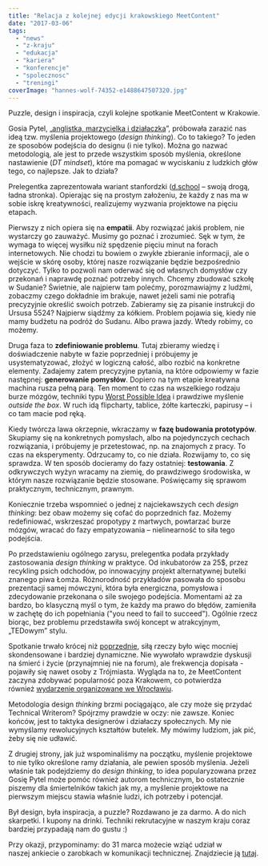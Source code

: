 ```yaml
---
title: "Relacja z kolejnej edycji krakowskiego MeetContent"
date: "2017-03-06"
tags:
  - "news"
  - "z-kraju"
  - "edukacja"
  - "kariera"
  - "konferencje"
  - "spolecznosc"
  - "treningi"
coverImage: "hannes-wolf-74352-e1488647507320.jpg"
---
```


Puzzle, design i inspiracja, czyli kolejne spotkanie MeetContent w Krakowie.

Gosia Pytel,
„[anglistka, marzycielka i działaczka](http://womenintechnology.pl/2016/08/zainspiruj-sie-4-wywiad-z-ekspertem-z-dziedziny-design-thinking-gosia-pytel/)”,
próbowała zarazić nas ideą tzw. myślenia projektowego (_design thinking_). Co to
takiego? To jeden ze sposobów podejścia do designu (i nie tylko). Można go
nazwać metodologią, ale jest to przede wszystkim sposób myślenia, określone
nastawienie (_DT mindset_), które ma pomagać w wyciskaniu z ludzkich głów tego,
co najlepsze. Jak to działa?

Prelegentka zaprezentowała wariant stanfordzki
([d.school](https://dschool.stanford.edu/) – swoją drogą, ładna stronka).
Opierając się na prostym założeniu, że każdy z nas ma w sobie iskrę
kreatywności, realizujemy wyzwania projektowe na pięciu etapach.

Pierwszy z nich opiera się na **empatii**. Aby rozwiązać jakiś problem, nie
wystarczy go zauważyć. Musimy go poznać i zrozumieć. Sęk w tym, że wymaga to
więcej wysiłku niż spędzenie pięciu minut na forach internetowych. Nie chodzi tu
bowiem o zwykłe zbieranie informacji, ale o wejście w skórę osoby, której nasze
rozwiązanie będzie bezpośrednio dotyczyć. Tylko to pozwoli nam oderwać się od
własnych domysłów czy przekonań i naprawdę poznać potrzeby innych. Chcemy
zbudować szkołę w Sudanie? Świetnie, ale najpierw tam polećmy, porozmawiajmy z
ludźmi, zobaczmy czego dokładnie im brakuje, nawet jeżeli sami nie potrafią
precyzyjnie określić swoich potrzeb. Zabieramy się za pisanie instrukcji do
Ursusa 5524? Najpierw siądźmy za kółkiem. Problem pojawia się, kiedy nie mamy
budżetu na podróż do Sudanu. Albo prawa jazdy. Wtedy robimy, co możemy.

Druga faza to **zdefiniowanie problemu**. Tutaj zbieramy wiedzę i doświadczenie
nabyte w fazie poprzedniej i próbujemy je usystematyzować, złożyć w logiczną
całość, albo rozbić na konkretne elementy. Zadajemy zatem precyzyjne pytania, na
które odpowiemy w fazie następnej: **generowanie pomysłów**. Dopiero na tym
etapie kreatywna machina rusza pełną parą. Ten moment to czas na wszelkiego
rodzaju burze mózgów, techniki typu
[Worst Possible Idea](https://www.interaction-design.org/literature/article/learn-how-to-use-the-best-ideation-methods-worst-possible-idea)
i prawdziwe myślenie _outside the box_. W ruch idą flipcharty, tablice, żółte
karteczki, papirusy – i co tam macie pod ręką.

Kiedy twórcza lawa okrzepnie, wkraczamy w **fazę budowania prototypów**.
Skupiamy się na konkretnych pomysłach, albo na pojedynczych cechach rozwiązania,
i próbujemy je przetestować, np. na znajomych z pracy. To czas na eksperymenty.
Odrzucamy to, co nie działa. Rozwijamy to, co się sprawdza. W ten sposób
docieramy do fazy ostatniej: **testowania**. Z odkrywczych wyżyn wracamy na
ziemię, do prawdziwego środowiska, w którym nasze rozwiązanie będzie stosowane.
Poświęcamy się sprawom praktycznym, technicznym, prawnym.

Koniecznie trzeba wspomnieć o jednej z najciekawszych cech _design thinking_:
bez obaw możemy się cofać do poprzednich faz. Możemy redefiniować, wskrzeszać
propotypy z martwych, powtarzać burze mózgów, wracać do fazy empatyzowania –
nielinearność to siła tego podejścia.

Po przedstawieniu ogólnego zarysu, prelegentka podała przykłady zastosowania
_design thinking_ w praktyce. Od inkubatorów za 25$, przez recykling psich
odchodów, po innowacyjny projekt alternatywnej butelki znanego piwa Łomża.
Różnorodność przykładów pasowała do sposobu prezentacji samej mówczyni, która
była energiczna, pomysłowa i zdecydowanie przekonana o sile swojego podejścia.
Momentami aż za bardzo, bo klasyczną myśl o tym, że każdy ma prawo do
błędów, zamieniła w zachętę do ich popełniania ("you need to fail to succeed").
Ogólnie rzecz biorąc, bez problemu przedstawiła swój koncept w atrakcyjnym,
„TEDowym” stylu.

Spotkanie trwało krócej
niż [poprzednie](http://techwriter.pl/soap-meetcontent-po-raz-drugi-relacja/), siłą
rzeczy było więc mocniej skondensowane i bardziej dynamiczne. Nie wywołało
wprawdzie dyskusji na śmierć i życie (przynajmniej nie na forum), ale frekwencja
dopisała - pojawiły się nawet osoby z Trójmiasta. Wygląda na to, że MeetContent
zaczyna zdobywać popularność poza Krakowem, co potwierdza
również [wydarzenie organizowane we Wrocławiu](http://techwriter.pl/soap-meetcontent-czas-na-wroclaw/).

Metodologia design _thinking_ brzmi pociągająco, ale czy może się przydać
Technical Writerom? Spójrzmy prawdzie w oczy: nie zawsze. Koniec końców, jest to
taktyka designerów i działaczy społecznych. My nie wymyślamy rewolucyjnych
kształtów butelek. My mówimy ludziom, jak pić, żeby się nie udławić.

Z drugiej strony, jak już wspominaliśmy na początku, myślenie projektowe to nie
tylko określone ramy działania, ale pewien sposób myślenia. Jeżeli właśnie tak
podejdziemy do *design thinking*, to idea popularyzowana przez Gosię Pytel może
pomóc również autorom technicznym, bo ostatecznie piszemy dla śmiertelników
takich jak my, a myślenie projektowe na pierwszym miejscu stawia właśnie ludzi,
ich potrzeby i potencjał.

Był design, była inspiracja, a puzzle? Rozdawano je za darmo. A do nich
skarpetki. I kupony na drinki. Techniki rekrutacyjne w naszym kraju coraz
bardziej przypadają nam do gustu :)

Przy okazji, przypominamy: do 31 marca możecie wziąć udział w naszej ankiecie o
zarobkach w komunikacji technicznej. Znajdziecie ją
[tutaj](https://goo.gl/forms/OkRGlCtG82lV52wT2).
